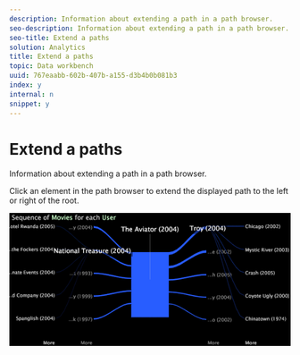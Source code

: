 ```yaml
---
description: Information about extending a path in a path browser.
seo-description: Information about extending a path in a path browser.
seo-title: Extend a paths
solution: Analytics
title: Extend a paths
topic: Data workbench
uuid: 767eaabb-602b-407b-a155-d3b4b0b081b3
index: y
internal: n
snippet: y
---
```


# Extend a paths

Information about extending a path in a path browser.

Click an element in the path browser to extend the displayed path to the left or right of the root.

![](assets/vis_PathBrowser_ExplorePaths.png)

